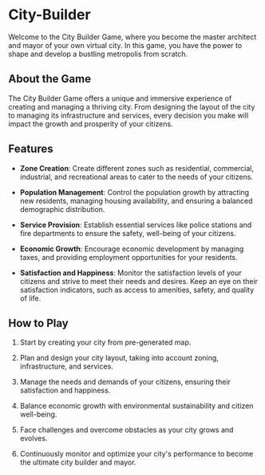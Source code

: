 # City-Builder
Welcome to the City Builder Game, where you become the master architect and mayor of your own virtual city. In this game, 
you have the power to shape and develop a bustling metropolis from scratch.

## About the Game

The City Builder Game offers a unique and immersive experience of creating and managing a thriving city. 
From designing the layout of the city to managing its infrastructure and services, every decision you make will impact the growth and prosperity of your citizens.

## Features

- **Zone Creation**: Create different zones such as residential, commercial, industrial, and recreational areas to cater to the needs of your citizens.

- **Population Management**: Control the population growth by attracting new residents, managing housing availability, and ensuring a balanced demographic distribution.

- **Service Provision**: Establish essential services like police stations and fire departments to ensure the safety, well-being of your citizens.

- **Economic Growth**: Encourage economic development by managing taxes, and providing employment opportunities for your residents.

- **Satisfaction and Happiness**: Monitor the satisfaction levels of your citizens and strive to meet their needs and desires. Keep an eye on their satisfaction indicators, such as access to amenities, safety, and quality of life.


## How to Play

1. Start by creating your city from pre-generated map.

2. Plan and design your city layout, taking into account zoning, infrastructure, and services.

3. Manage the needs and demands of your citizens, ensuring their satisfaction and happiness.

4. Balance economic growth with environmental sustainability and citizen well-being.

5. Face challenges and overcome obstacles as your city grows and evolves.

6. Continuously monitor and optimize your city's performance to become the ultimate city builder and mayor.
